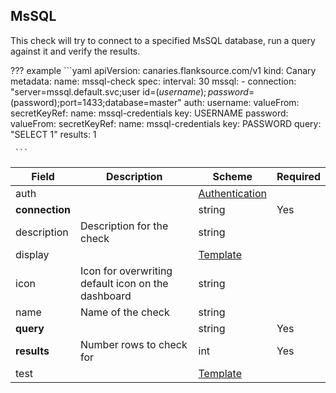 ## MsSQL

This check will try to connect to a specified MsSQL database, run a query against it and verify the results.

??? example
     ```yaml
     apiVersion: canaries.flanksource.com/v1
     kind: Canary
     metadata:
       name: mssql-check
     spec:
       interval: 30
       mssql:
         - connection: "server=mssql.default.svc;user id=$(username);password=$(password);port=1433;database=master"
           auth:
             username:
               valueFrom: 
                 secretKeyRef:
                   name: mssql-credentials
                   key: USERNAME
             password:
               valueFrom: 
                 secretKeyRef:
                   name: mssql-credentials
                   key: PASSWORD
           query: "SELECT 1"
           results: 1
     
     ```

| Field | Description | Scheme | Required |
| ----- | ----------- | ------ | -------- |
| auth |  | [Authentication](#authentication) |  |
| **connection** |  | string | Yes |
| description | Description for the check | string |  |
| display |  | [Template](#template) |  |
| icon | Icon for overwriting default icon on the dashboard | string |  |
| name | Name of the check | string |  |
| **query** |  | string | Yes |
| **results** | Number rows to check for | int | Yes |
| test |  | [Template](#template) |  |
